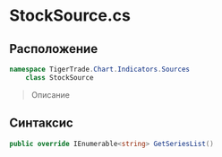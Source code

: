 
# StockSource.cs
## Расположение
```csharp
namespace TigerTrade.Chart.Indicators.Sources  
    class StockSource
```

> Описание

## Синтаксис
```csharp
public override IEnumerable<string> GetSeriesList()
```
